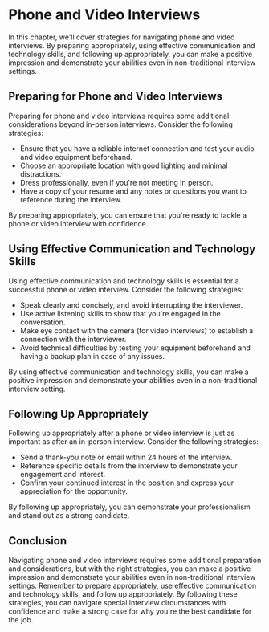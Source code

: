 Phone and Video Interviews
=================================================================================

In this chapter, we'll cover strategies for navigating phone and video interviews. By preparing appropriately, using effective communication and technology skills, and following up appropriately, you can make a positive impression and demonstrate your abilities even in non-traditional interview settings.

Preparing for Phone and Video Interviews
----------------------------------------

Preparing for phone and video interviews requires some additional considerations beyond in-person interviews. Consider the following strategies:

* Ensure that you have a reliable internet connection and test your audio and video equipment beforehand.
* Choose an appropriate location with good lighting and minimal distractions.
* Dress professionally, even if you're not meeting in person.
* Have a copy of your resume and any notes or questions you want to reference during the interview.

By preparing appropriately, you can ensure that you're ready to tackle a phone or video interview with confidence.

Using Effective Communication and Technology Skills
---------------------------------------------------

Using effective communication and technology skills is essential for a successful phone or video interview. Consider the following strategies:

* Speak clearly and concisely, and avoid interrupting the interviewer.
* Use active listening skills to show that you're engaged in the conversation.
* Make eye contact with the camera (for video interviews) to establish a connection with the interviewer.
* Avoid technical difficulties by testing your equipment beforehand and having a backup plan in case of any issues.

By using effective communication and technology skills, you can make a positive impression and demonstrate your abilities even in a non-traditional interview setting.

Following Up Appropriately
--------------------------

Following up appropriately after a phone or video interview is just as important as after an in-person interview. Consider the following strategies:

* Send a thank-you note or email within 24 hours of the interview.
* Reference specific details from the interview to demonstrate your engagement and interest.
* Confirm your continued interest in the position and express your appreciation for the opportunity.

By following up appropriately, you can demonstrate your professionalism and stand out as a strong candidate.

Conclusion
----------

Navigating phone and video interviews requires some additional preparation and considerations, but with the right strategies, you can make a positive impression and demonstrate your abilities even in non-traditional interview settings. Remember to prepare appropriately, use effective communication and technology skills, and follow up appropriately. By following these strategies, you can navigate special interview circumstances with confidence and make a strong case for why you're the best candidate for the job.
